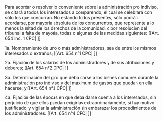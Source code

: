 Para acordar o resolver lo conveniente sobre la administración pro indiviso, se citará a todos los interesados a comparendo, el cual se celebrará con sólo los que concurran. No estando todos presentes, sólo podrán acordarse, por mayoría absoluta de los concurrentes, que represente a lo menos la mitad de los derechos de la comunidad, o por resolución del tribunal a falta de mayoría, todas o algunas de las medidas siguientes: [[Art. 654 inc. 1 CPC| ]]

1a. Nombramiento de uno o más administradores, sea de entre los mismos interesados o extraños; [[Art. 654 n°1 CPC| ]]

2a. Fijación de los salarios de los administradores y de sus atribuciones y deberes; [[Art. 654 n°2 CPC| ]]

3a. Determinación del giro que deba darse a los bienes comunes durante la administración pro indiviso y del máximum de gastos que puedan en ella hacerse; y [[Art. 654 n°3 CPC| ]]

4a. Fijación de las épocas en que deba darse cuenta a los interesados, sin perjuicio de que ellos puedan exigirlas extraordinariamente, si hay motivo justificado, y vigilar la administración sin embarazar los procedimientos de los administradores. [[Art. 654 n°4 CPC| ]]
